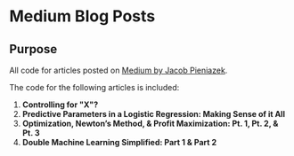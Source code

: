 # Medium Blog Posts

## Purpose

All code for articles posted on [Medium by Jacob Pieniazek](https://medium.com/@jakepenzak).

The code for the following articles is included:

1. **Controlling for "X"?**
1. **Predictive Parameters in a Logistic Regression: Making Sense of it All**
1. **Optimization, Newton’s Method, & Profit Maximization: Pt. 1, Pt. 2, & Pt. 3**
1. **Double Machine Learning Simplified: Part 1 & Part 2** 
